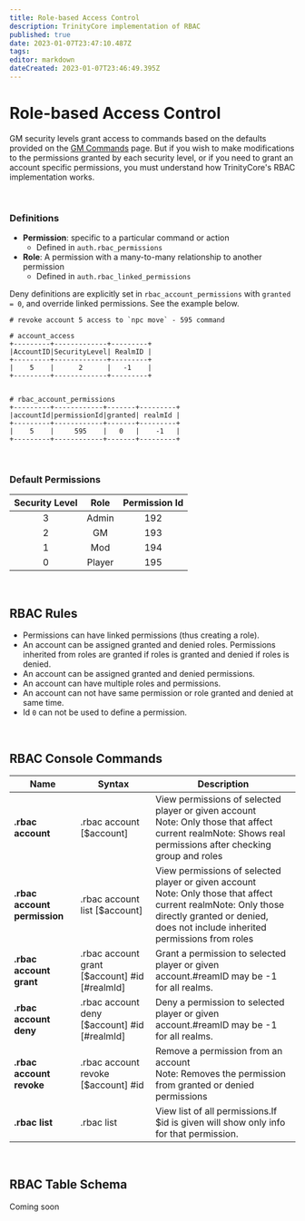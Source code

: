```yaml
---
title: Role-based Access Control
description: TrinityCore implementation of RBAC
published: true
date: 2023-01-07T23:47:10.487Z
tags: 
editor: markdown
dateCreated: 2023-01-07T23:46:49.395Z
---
```


# Role-based Access Control
GM security levels grant access to commands based on the defaults provided on the [GM Commands](/how-to/gm-commands) page. But if you wish to make modifications to the permissions granted by each security level, or if you need to grant an account specific permissions, you must understand how TrinityCore's RBAC implementation works.

&nbsp;
### Definitions
- **Permission**: specific to a particular command or action 
	- Defined in `auth.rbac_permissions`
- **Role**: A permission with a many-to-many relationship to another permission
	- Defined in `auth.rbac_linked_permissions`
  
Deny definitions are explicitly set in `rbac_account_permissions` with `granted = 0`, and override linked permissions. See the example below.


```shell
# revoke account 5 access to `npc move` - 595 command

# account_access
+---------+-------------+---------+
|AccountID|SecurityLevel| RealmID |
+---------+-------------+---------+
|    5    |      2      |   -1    |
+---------+-------------+---------+


# rbac_account_permissions
+---------+------------+-------+---------+
|accountId|permissionId|granted| realmId |
+---------+------------+-------+---------+
|    5    |     595    |   0   |    -1   |
+---------+------------+-------+---------+
```
  
&nbsp;
### Default Permissions
  
  | Security Level |Role| Permission Id |
|:---:|:---:|:---:|
| 3 |Admin| 192 |
| 2 |GM | 193 |
| 1 |Mod | 194 |
| 0 |Player | 195 |
  
&nbsp;

## RBAC Rules
- Permissions can have linked permissions (thus creating a role).
- An account can be assigned granted and denied roles. Permissions inherited from roles are granted if roles is granted and denied if roles is denied.
- An account can be assigned granted and denied permissions.
- An account can have multiple roles and permissions.
- An account can not have same permission or role granted and denied at same time.
- Id `0` can not be used to define a permission.

&nbsp;
## RBAC Console Commands
| **Name**                     | **Syntax**                                            | **Description**                                                                                                                                                                              |
|------------------------------|-------------------------------------------------------|----------------------------------------------------------------------------------------------------------------------------------------------------------------------------------------------|
| **.rbac account**            | .rbac account [$account]                      | View permissions of selected player or given account<br />Note: Only those that affect current realmNote: Shows real permissions after checking group and roles                                    |
| **.rbac account permission** | .rbac account list [$account]                 | View permissions of selected player or given account<br />Note: Only those that affect current realmNote: Only those directly granted or denied, does not include inherited permissions from roles |
| **.rbac account grant**      | .rbac account grant [$account] #id [#realmId] | Grant a permission to selected player or given account.#reamID may be -1 for all realms.                                                                                                     |
| **.rbac account deny**       | .rbac account deny [$account] #id [#realmId]  | Deny a permission to selected player or given account.#reamID may be -1 for all realms.                                                                                                      |
| **.rbac account revoke**     | .rbac account revoke [$account] #id           | Remove a permission from an account<br />Note: Removes the permission from granted or denied permissions                                                                                           |
| **.rbac list**               | .rbac list                                    | View list of all permissions.If $id is given will show only info for that permission.                                                                                                        |

&nbsp;
## RBAC Table Schema
Coming soon